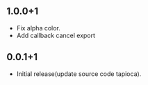 ## 1.0.0+1

* Fix alpha color.
* Add callback cancel export

## 0.0.1+1

* Initial release(update source code tapioca).
